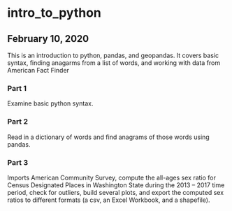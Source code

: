 # intro_to_python
## February 10, 2020
This is an introduction to python, pandas, and geopandas.
It covers basic syntax, finding anagarms from a list of words, and working with data from American Fact Finder

### Part 1
Examine basic python syntax. 

### Part 2
Read in a dictionary of words and find anagrams of those words using pandas.

### Part 3
Imports American Community Survey, compute the all-ages sex ratio for Census Designated Places in Washington State during the 2013 – 2017 time period, check for outliers, build several plots, and export the computed sex ratios to different formats (a csv, an Excel Workbook, and a shapefile).